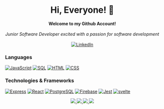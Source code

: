 <h1 align="center">Hi, Everyone! 👋</h1>

<p align="center">
    <b>Welcome to my Github Account!</b><br><br>
    <i>
        Junior Software Developer excited with a passion for software development<br>
    </i><br>
    <a href="https://www.linkedin.com/in/daniel-mohammadian-60937b263/">
        <img src="https://img.shields.io/badge/LinkedIn-blue?style=flat-square&logo=linkedin" alt="LinkedIn">
    </a>
</p>

### Languages

[![JavaScript](https://img.shields.io/badge/javascript-black?style=for-the-badge&logo=javascript)](https://github.com/Danmoham)
[![SQL](https://img.shields.io/badge/sql-black?style=for-the-badge&logo=mysql)](https://github.com/Danmoham)
[![HTML](https://img.shields.io/badge/html-black?style=for-the-badge&logo=html)](https://github.com/Danmoham)
[![CSS](https://img.shields.io/badge/CSS-black?style=for-the-badge&logo=CSS)](https://github.com/Danmoham)



### Technologies & Frameworks

[![Express](https://img.shields.io/badge/express-black?style=for-the-badge&logo=express)](https://github.com/Danmoham)
[![React](https://img.shields.io/badge/react-black?style=for-the-badge&logo=react)](https://github.com/Danmoham)
[![PostgreSQL](https://img.shields.io/badge/PostgreSQL-black?style=for-the-badge&logo=postgresql)](https://github.com/Danmoham)
[![Firebase](https://img.shields.io/badge/firebase-black?style=for-the-badge&logo=firebase)](https://github.com/Danmoham)
[![Jest](https://img.shields.io/badge/Jest-black?style=for-the-badge&logo=Jest&logoColor=white)](https://github.com/Danmoham)
[![svelte](https://img.shields.io/badge/svlete-black?style=for-the-badge&logo=svelte&logoColor=white)](https://github.com/Danmoham)


<p align="center">
  <a href="https://github.com/Danmoham">
    <img src="http://github-profile-summary-cards.vercel.app/api/cards/profile-details?username=Danmoham&theme=transparent" />
  </a>
  <a href="https://github.com/Danmoham">
    <img src="https://github-readme-streak-stats.herokuapp.com/?user=Danmoham&hide_border=true&card_width=338&theme=transparent" />
  </a>
  <a href="https://github.com/Damoham">
    <img src="http://github-profile-summary-cards.vercel.app/api/cards/stats?username=Danmoham&theme=transparent" />
  </a>
  <a href="https://github.com/Danmoham">
    <img src="http://github-profile-summary-cards.vercel.app/api/cards/most-commit-language?username=Danmoham&theme=transparent" />
  </a>
</p>

<p align="center">

